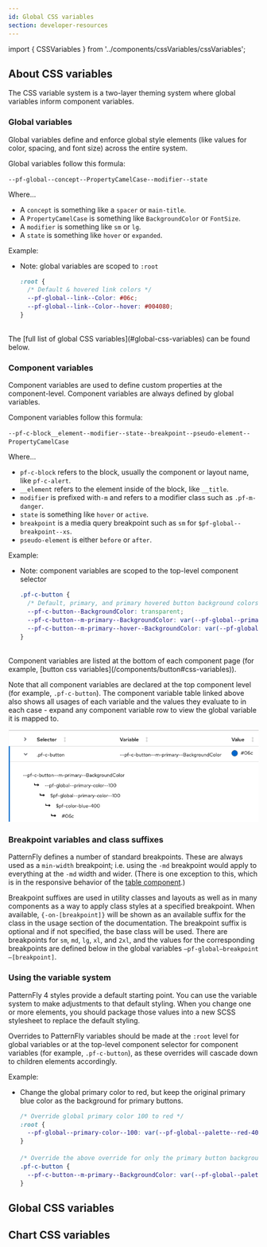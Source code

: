```yaml
---
id: Global CSS variables
section: developer-resources
---
```


import { CSSVariables } from '../components/cssVariables/cssVariables';


## About CSS variables

The CSS variable system is a two-layer theming system where global variables inform component variables.

### Global variables

Global variables define and enforce global style elements (like values for color, spacing, and font size) across the entire system.

Global variables follow this formula:

`--pf-global--concept--PropertyCamelCase--modifier--state`

Where...

- A `concept` is something like a `spacer` or `main-title`.
- A `PropertyCamelCase` is something like `BackgroundColor` or `FontSize`.
- A `modifier` is something like `sm` or `lg`.
- A `state` is something like `hover` or `expanded`.

Example:
- Note: global variables are scoped to `:root`
  ```css
  :root {
    /* Default & hovered link colors */
    --pf-global--link--Color: #06c;
    --pf-global--link--Color--hover: #004080;
  }
  ```

<br/>
The [full list of global CSS variables](#global-css-variables) can be found below.

### Component variables

Component variables are used to define custom properties at the component-level. Component variables are always defined by global variables.

Component variables follow this formula:

`--pf-c-block__element--modifier--state--breakpoint--pseudo-element--PropertyCamelCase`

Where...

- `pf-c-block` refers to the block, usually the component or layout name, like `pf-c-alert`.
- `__element` refers to the element inside of the block, like `__title`.
- `modifier` is prefixed with`-m` and refers to a modifier class such as `.pf-m-danger`.
- `state` is something like `hover` or `active`.
- `breakpoint` is a media query breakpoint such as `sm` for `$pf-global--breakpoint--xs`.
- `pseudo-element` is either `before` or `after`.

Example:
- Note: component variables are scoped to the top-level component selector
  ```css
  .pf-c-button {
    /* Default, primary, and primary hovered button background colors */
    --pf-c-button--BackgroundColor: transparent;
    --pf-c-button--m-primary--BackgroundColor: var(--pf-global--primary-color--100);
    --pf-c-button--m-primary--hover--BackgroundColor: var(--pf-global--primary-color--200);
  }
  ```

<br/>
Component variables are listed at the bottom of each component page (for example, [button css variables](/components/button#css-variables)).

Note that all component variables are declared at the top component level (for example, `.pf-c-button`). The component variable table linked above also shows all usages of each variable and the values they evaluate to in each case - expand any component variable row to view the global variable it is mapped to.

![Component variable mapping](./img/component-variable-mapping.png)

### Breakpoint variables and class suffixes

PatternFly defines a number of standard breakpoints. These are always used as a `min-width` breakpoint; i.e. using the `-md` breakpoint would apply to everything at the `-md` width and wider. (There is one exception to this, which is in the responsive behavior of the [table component](/components/table).)

Breakpoint suffixes are used in utility classes and layouts as well as in many components as a way to apply class styles at a specified breakpoint. When available, `{-on-[breakpoint]}` will be shown as an available suffix for the class in the usage section of the documentation. The breakpoint suffix is optional and if not specified, the base class will be used. There are breakpoints for `sm`, `md`, `lg`, `xl`, and `2xl`, and the values for the corresponding breakpoints are defined below in the global variables `—pf-global—breakpoint—[breakpoint]`.

### Using the variable system

PatternFly 4 styles provide a default starting point. You can use the variable system to make adjustments to that default styling. When you change one or more elements, you should package those values into a new SCSS stylesheet to replace the default styling.

Overrides to PatternFly variables should be made at the `:root` level for global variables or at the top-level component selector for component variables (for example, `.pf-c-button`), as these overrides will cascade down to children elements accordingly.

Example:
- Change the global primary color to red, but keep the original primary blue color as the background for primary buttons.
  ```css
  /* Override global primary color 100 to red */
  :root {
    --pf-global--primary-color--100: var(--pf-global--palette--red-400);
  }

  /* Override the above override for only the primary button background color */
  .pf-c-button {
    --pf-c-button--m-primary--BackgroundColor: var(--pf-global--palette--blue-400);
  }
  ```

## Global CSS variables

<CSSVariables prefix="patternfly_variables" selector=":root" hideSelectorColumn />

## Chart CSS variables

<CSSVariables prefix="patternfly_charts" hideSelectorColumn />
